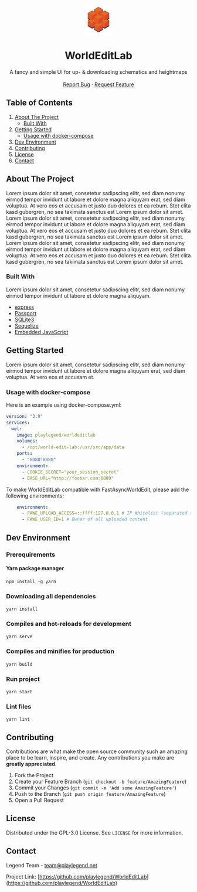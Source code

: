 <!-- PROJECT SHIELDS -->


<!-- PROJECT LOGO -->
<p align="center">
  <a href="https://github.com/playlegend/WorldEditLab">
    <img src="public/images/logo.png" alt="Logo" width="80" height="80">
  </a>
</p>

<h1 align="center">WorldEditLab</h1>
<p align="center">
    A fancy and simple UI for up- & downloading schematics and heightmaps
    <br />
    <br />
    <a href="https://github.com/playlegend/WorldEditLab/issues/new?assignees=&labels=bug&template=bug_report.md">Report Bug</a>
    ·
    <a href="https://github.com/playlegend/WorldEditLab/issues/new?assignees=&labels=enhancement&template=feature_request.md">Request Feature</a>
</p>


<!-- TABLE OF CONTENTS -->

## Table of Contents</summary>

<ol>
  <li>
    <a href="#about-the-project">About The Project</a>
    <ul>
      <li><a href="#built-with">Built With</a></li>
    </ul>
  </li>
  <li>
    <a href="#getting-started">Getting Started</a>
    <ul>
      <li><a href="#usage-with-docker-compose">Usage with docker-compose</a></li>
    </ul>
    <li><a href="#dev-environment">Dev Environment</a></li>
  </li>
  <li><a href="#contributing">Contributing</a></li> 
  <li><a href="#license">License</a></li>
  <li><a href="#contact">Contact</a></li>
</ol>

<!-- ABOUT THE PROJECT -->

## About The Project

Lorem ipsum dolor sit amet, consetetur sadipscing elitr, sed diam nonumy eirmod tempor invidunt ut
labore et dolore magna aliquyam erat, sed diam voluptua. At vero eos et accusam et justo duo dolores
et ea rebum. Stet clita kasd gubergren, no sea takimata sanctus est Lorem ipsum dolor sit amet.
Lorem ipsum dolor sit amet, consetetur sadipscing elitr, sed diam nonumy eirmod tempor invidunt ut
labore et dolore magna aliquyam erat, sed diam voluptua. At vero eos et accusam et justo duo dolores
et ea rebum. Stet clita kasd gubergren, no sea takimata sanctus est Lorem ipsum dolor sit amet.
Lorem ipsum dolor sit amet, consetetur sadipscing elitr, sed diam nonumy eirmod tempor invidunt ut
labore et dolore magna aliquyam erat, sed diam voluptua. At vero eos et accusam et justo duo dolores
et ea rebum. Stet clita kasd gubergren, no sea takimata sanctus est Lorem ipsum dolor sit amet.

### Built With

Lorem ipsum dolor sit amet, consetetur sadipscing elitr, sed diam nonumy eirmod tempor invidunt ut
labore et dolore magna aliquyam.

* [express](https://www.npmjs.com/package/express)
* [Passport](https://www.npmjs.com/package/passport)
* [SQLite3](https://www.npmjs.com/package/sqlite3)
* [Sequelize](https://www.npmjs.com/package/sequelize)
* [Embedded JavaScript](https://www.npmjs.com/package/ejs)

<!-- GETTING STARTED -->

## Getting Started

Lorem ipsum dolor sit amet, consetetur sadipscing elitr, sed diam nonumy eirmod tempor invidunt ut
labore et dolore magna aliquyam erat, sed diam voluptua. At vero eos et accusam et.

### Usage with docker-compose

Here is an example using docker-compose.yml:

```yaml
version: "3.9"
services:
  wel:
    image: playlegend/worldeditlab
    volumes:
      - /opt/world-edit-lab:/usr/src/app/data
    ports:
      - "8080:8080"
    environment:
      - COOKIE_SECRET="your_session_secret"
      - BASE_URL="http://foobar.com:8080"     
 ```

To make WorldEditLab compatible with FastAsyncWorldEdit, please add the following environments: 
````yaml
    environment:
      - FAWE_UPLOAD_ACCESS=::ffff:127.0.0.1 # IP Whitelist (separated through ',')
      - FAWE_USER_ID=1 # Owner of all uploaded content
````
## Dev Environment

### Prerequirements

#### Yarn package manager

```shell
npm install -g yarn
```

### Downloading all dependencies

```shell
yarn install
```

### Compiles and hot-reloads for development

```shell
yarn serve
```

### Compiles and minifies for production

```shell
yarn build
```

### Run project

```shell
yarn start
```

### Lint files

```shell
yarn lint
```

<!-- CONTRIBUTING -->

## Contributing

Contributions are what make the open source community such an amazing place to be learn, inspire,
and create. Any contributions you make are **greatly appreciated**.

1. Fork the Project
2. Create your Feature Branch (`git checkout -b feature/AmazingFeature`)
3. Commit your Changes (`git commit -m 'Add some AmazingFeature'`)
4. Push to the Branch (`git push origin feature/AmazingFeature`)
5. Open a Pull Request

<!-- LICENSE -->

## License

Distributed under the GPL-3.0 License. See `LICENSE` for more information.

<!-- CONTACT -->

## Contact

Legend Team - team@playlegend.net

Project
Link: [https://github.com/playlegend/WorldEditLab](https://github.com/playlegend/WorldEditLab)
